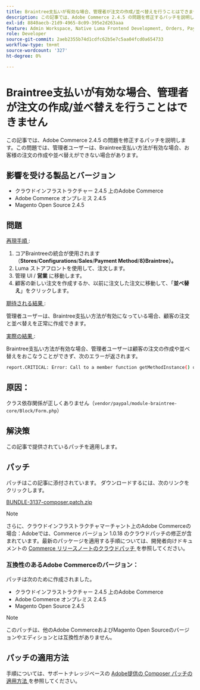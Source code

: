 ```yaml
---
title: Braintree支払いが有効な場合、管理者が注文の作成/並べ替えを行うことはできません
description: この記事では、Adobe Commerce 2.4.5 の問題を修正するパッチを説明します。この問題では、管理者ユーザーは、Braintree支払い方法が有効な場合、お客様の注文の作成や並べ替えができない場合があります。
exl-id: 8840aecb-21d9-4965-8c09-395e2d263aaa
feature: Admin Workspace, Native Luma Frontend Development, Orders, Payments
role: Developer
source-git-commit: 2aeb2355b74d1cdfc62b5e7c5aa04fcd0a654733
workflow-type: tm+mt
source-wordcount: '327'
ht-degree: 0%

---
```


# Braintree支払いが有効な場合、管理者が注文の作成/並べ替えを行うことはできません

この記事では、Adobe Commerce 2.4.5 の問題を修正するパッチを説明します。この問題では、管理者ユーザーは、Braintree支払い方法が有効な場合、お客様の注文の作成や並べ替えができない場合があります。

## 影響を受ける製品とバージョン

* クラウドインフラストラクチャー 2.4.5 上のAdobe Commerce
* Adobe Commerce オンプレミス 2.4.5
* Magento Open Source 2.4.5

## 問題

<u> 再現手順 </u>:

1. コアBraintreeの統合が使用されます（**Stores**/**Configurations**/**Sales**/**Payment Method**/**8&rbrace;Braintree）。**
1. Luma ストアフロントを使用して、注文します。
1. 管理 UI / **営業** に移動します。
1. 顧客の新しい注文を作成するか、以前に注文した注文に移動して、「**並べ替え**」をクリックします。

<u> 期待される結果 </u>:

管理者ユーザーは、Braintree支払い方法が有効になっている場合、顧客の注文と並べ替えを正常に作成できます。

<u> 実際の結果 </u>:

Braintree支払い方法が有効な場合、管理者ユーザーは顧客の注文の作成や並べ替えをおこなうことができず、次のエラーが返されます。

```bash
report.CRITICAL: Error: Call to a member function getMethodInstance() on null in /app/vendor/paypal/module-braintree-core/Block/Form.php:174
```

## 原因：

クラス依存関係が正しくありません（`vendor/paypal/module-braintree-core/Block/Form.php`）

## 解決策

この記事で提供されているパッチを適用します。

## パッチ

パッチはこの記事に添付されています。 ダウンロードするには、次のリンクをクリックします。

[BUNDLE-3137-composer.patch.zip](assets/BUNDLE-3137-composer.patch.zip)

>[!NOTE]
>
>さらに、クラウドインフラストラクチャマーチャント上のAdobe Commerceの場合：Adobeでは、Commerce バージョン 1.0.18 のクラウドパッチの修正が含まれています。最新のパッケージを適用する手順については、開発者向けドキュメントの [Commerce リリースノートのクラウドパッチ ](https://experienceleague.adobe.com/ja/docs/commerce-cloud-service/user-guide/release-notes/cloud-patches) を参照してください。

### 互換性のあるAdobe Commerceのバージョン：

パッチは次のために作成されました。

* クラウドインフラストラクチャー 2.4.5 上のAdobe Commerce
* Adobe Commerce オンプレミス 2.4.5
* Magento Open Source 2.4.5

>[!NOTE]
>
>このパッチは、他のAdobe CommerceおよびMagento Open Sourceのバージョンやエディションとは互換性がありません。

## パッチの適用方法

手順については、サポートナレッジベースの [Adobe提供の Composer パッチの適用方法 ](/help/how-to/general/how-to-apply-a-composer-patch-provided-by-magento.md) を参照してください。
